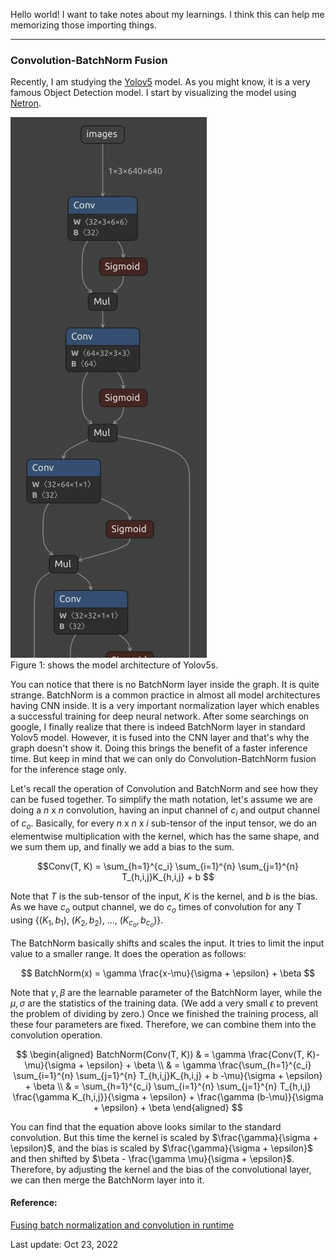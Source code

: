 Hello world!
I want to take notes about my learnings. I think this can help me memorizing those importing things.

---
### Convolution-BatchNorm Fusion

Recently, I am studying the [Yolov5](https://github.com/ultralytics/yolov5) model. As you might know, it is a very famous Object Detection model. I start by visualizing the model using [Netron](https://github.com/lutzroeder/netron).

<p align="center">
<div>
  <img src="yolov5s_part.png"/>
</div>
<div>
Figure 1: shows the model architecture of Yolov5s.
</div>
</p>

You can notice that there is no BatchNorm layer inside the graph. It is quite strange. BatchNorm is a common practice in almost all model architectures having CNN inside. It is a very important normalization layer which enables a successful training for deep neural network. After some searchings on google, I finally realize that there is indeed BatchNorm layer in standard Yolov5 model. However, it is fused into the CNN layer and that's why the graph doesn't show it. Doing this brings the benefit of a faster inference time. But keep in mind that we can only do Convolution-BatchNorm fusion for the inference stage only.

Let's recall the operation of Convolution and BatchNorm and see how they can be fused together.
To simplify the math notation, let's assume we are doing a $n$ x $n$ convolution, having an input channel of $c_i$ and output channel of $c_o$. Basically, for every $n$ x $n$ x $i$ sub-tensor of the input tensor, we do an elementwise multiplication with the kernel, which has the same shape, and we sum them up, and finally we add a bias to the sum.

$$Conv(T, K) = \sum_{h=1}^{c_i} \sum_{i=1}^{n} \sum_{j=1}^{n} T_{h,i,j}K_{h,i,j} + b $$

Note that $T$ is the sub-tensor of the input, $K$ is the kernel, and $b$ is the bias. As we have $c_o$ output channel, we do $c_o$ times of convolution for any T using {($K_1, b_1$), ($K_2, b_2$), ..., ($K_{c_o}, b_{c_o}$)}.

The BatchNorm basically shifts and scales the input. It tries to limit the input value to a smaller range. It does the operation as follows:

$$ BatchNorm(x) = \gamma \frac{x-\mu}{\sigma + \epsilon} + \beta $$

Note that $\gamma, \beta$ are the learnable parameter of the BatchNorm layer, while the $\mu, \sigma$ are the statistics of the training data. (We add a very small $\epsilon$ to prevent the problem of dividing by zero.) Once we finished the training process, all these four parameters are fixed. Therefore, we can combine them into the convolution operation.

$$
\begin{aligned}
BatchNorm(Conv(T, K)) & = \gamma \frac{Conv(T, K)-\mu}{\sigma + \epsilon} + \beta \\
& = \gamma \frac{\sum_{h=1}^{c_i} \sum_{i=1}^{n} \sum_{j=1}^{n} T_{h,i,j}K_{h,i,j} + b -\mu}{\sigma + \epsilon} + \beta \\
& = \sum_{h=1}^{c_i} \sum_{i=1}^{n} \sum_{j=1}^{n} T_{h,i,j} \frac{\gamma K_{h,i,j}}{\sigma + \epsilon} + \frac{\gamma (b-\mu)}{\sigma + \epsilon} + \beta
\end{aligned}
$$

You can find that the equation above looks similar to the standard convolution. But this time the kernel is scaled by $\frac{\gamma}{\sigma + \epsilon}$, and the bias is scaled by $\frac{\gamma}{\sigma + \epsilon}$ and then shifted by $\beta - \frac{\gamma \mu}{\sigma + \epsilon}$. Therefore, by adjusting the kernel and the bias of the convolutional layer, we can then merge the BatchNorm layer into it.


#### Reference:

[Fusing batch normalization and convolution in runtime](https://nenadmarkus.com/p/fusing-batchnorm-and-conv/)

Last update: Oct 23, 2022
